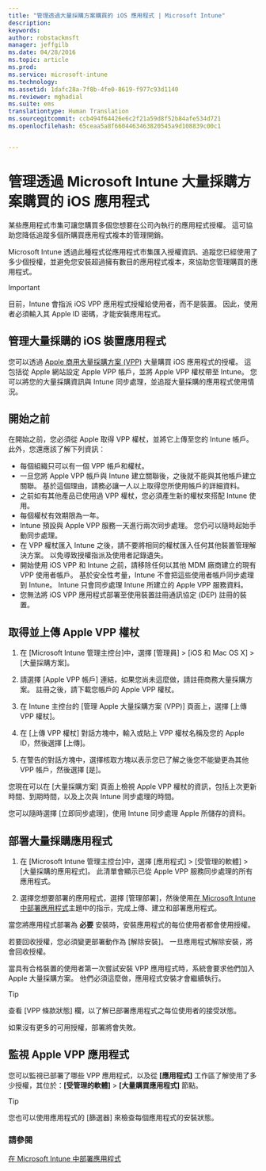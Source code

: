 ```yaml
---
title: "管理透過大量採購方案購買的 iOS 應用程式 | Microsoft Intune"
description: 
keywords: 
author: robstackmsft
manager: jeffgilb
ms.date: 04/28/2016
ms.topic: article
ms.prod: 
ms.service: microsoft-intune
ms.technology: 
ms.assetid: 1dafc28a-7f8b-4fe0-8619-f977c93d1140
ms.reviewer: mghadial
ms.suite: ems
translationtype: Human Translation
ms.sourcegitcommit: ccb494f64426e6c2f21a59d8f52b84afe534d721
ms.openlocfilehash: 65ceaa5a8f6604463463820545a9d108839c00c1


---
```


# 管理透過 Microsoft Intune 大量採購方案購買的 iOS 應用程式
某些應用程式市集可讓您購買多個您想要在公司內執行的應用程式授權。 這可協助您降低追蹤多個所購買應用程式複本的管理開銷。

Microsoft Intune 透過此種程式從應用程式市集匯入授權資訊、追蹤您已經使用了多少個授權，並避免您安裝超過擁有數目的應用程式複本，來協助您管理購買的應用程式。

> [!Important]
> 目前，Intune 會指派 iOS VPP 應用程式授權給使用者，而不是裝置。 因此，使用者必須輸入其 Apple ID 密碼，才能安裝應用程式。

## 管理大量採購的 iOS 裝置應用程式
您可以透過 [Apple 商用大量採購方案 (VPP)](http://www.apple.com/business/vpp/) 大量購買 iOS 應用程式的授權。 這包括從 Apple 網站設定 Apple VPP 帳戶，並將 Apple VPP 權杖帶至 Intune。  您可以將您的大量採購資訊與 Intune 同步處理，並追蹤大量採購的應用程式使用情況。

## 開始之前
在開始之前，您必須從 Apple 取得 VPP 權杖，並將它上傳至您的 Intune 帳戶。 此外，您還應該了解下列資訊︰

* 每個組織只可以有一個 VPP 帳戶和權杖。
* 一旦您將 Apple VPP 帳戶與 Intune 建立關聯後，之後就不能與其他帳戶建立關聯。 基於這個理由，請務必讓一人以上取得您所使用帳戶的詳細資料。
* 之前如有其他產品已使用過 VPP 權杖，您必須產生新的權杖來搭配 Intune 使用。
* 每個權杖有效期限為一年。
* Intune 預設與 Apple VPP 服務一天進行兩次同步處理。 您仍可以隨時起始手動同步處理。
* 在 VPP 權杖匯入 Intune 之後，請不要將相同的權杖匯入任何其他裝置管理解決方案。 以免導致授權指派及使用者記錄遺失。
* 開始使用 iOS VPP 和 Intune 之前，請移除任何以其他 MDM 廠商建立的現有 VPP 使用者帳戶。 基於安全性考量，Intune 不會把這些使用者帳戶同步處理到 Intune。 Intune 只會同步處理 Intune 所建立的 Apple VPP 服務資料。 
* 您無法將 iOS VPP 應用程式部署至使用裝置註冊通訊協定 (DEP) 註冊的裝置。

## 取得並上傳 Apple VPP 權杖

1.  在 [Microsoft Intune 管理主控台][](https://manage.microsoft.com)中，選擇 [管理員] &gt; [iOS 和 Mac OS X] &gt; [大量採購方案]。

2.  請選擇 [Apple VPP 帳戶] 連結，如果您尚未這麼做，請註冊商務大量採購方案。 註冊之後，請下載您帳戶的 Apple VPP 權杖。

3.  在 Intune 主控台的 [管理 Apple 大量採購方案 (VPP)] 頁面上，選擇 [上傳 VPP 權杖]。

4.  在 [上傳 VPP 權杖] 對話方塊中，輸入或貼上 VPP 權杖名稱及您的 Apple ID，然後選擇 [上傳]。

5.  在警告的對話方塊中，選擇核取方塊以表示您已了解之後您不能變更為其他 VPP 帳戶，然後選擇 [是]。

您現在可以在 [大量採購方案] 頁面上檢視 Apple VPP 權杖的資訊，包括上次更新時間、到期時間，以及上次與 Intune 同步處理的時間。

您可以隨時選擇 [立即同步處理]，使用 Intune 同步處理 Apple 所儲存的資料。

## 部署大量採購應用程式

1.  在 [Microsoft Intune 管理主控台][](https://manage.microsoft.com)中，選擇 [應用程式] &gt; [受管理的軟體] &gt; [大量採購的應用程式]。 此清單會顯示已從 Apple VPP 服務同步處理的所有應用程式。

2.  選擇您想要部署的應用程式，選擇 [管理部署]，然後使用[在 Microsoft Intune 中部署應用程式](deploy-apps-in-microsoft-intune.md)主題中的指示，完成上傳、建立和部署應用程式。

當您將應用程式部署為 **必要** 安裝時，安裝應用程式的每位使用者都會使用授權。

若要回收授權，您必須變更部署動作為 [解除安裝]。 一旦應用程式解除安裝，將會回收授權。

當具有合格裝置的使用者第一次嘗試安裝 VPP 應用程式時，系統會要求他們加入 Apple 大量採購方案。 他們必須這麼做，應用程式安裝才會繼續執行。

> [!TIP]
> 查看 [VPP 條款狀態] 欄，以了解已部署應用程式之每位使用者的接受狀態。

如果沒有更多的可用授權，部署將會失敗。

## 監視 Apple VPP 應用程式
您可以監視已部署了哪些 VPP 應用程式，以及從 **[應用程式]** 工作區了解使用了多少授權，其位於：**[受管理的軟體]** &gt; **[大量購買應用程式]** 節點。

> [!TIP]
> 您也可以使用應用程式的 [篩選器] 來檢查每個應用程式的安裝狀態。

### 請參閱
[在 Microsoft Intune 中部署應用程式](deploy-apps-in-microsoft-intune.md)




<!--HONumber=Jun16_HO4-->



